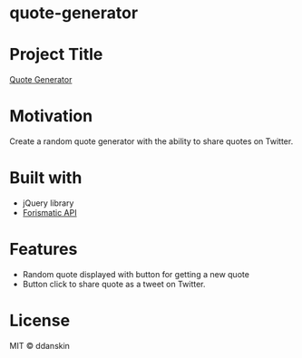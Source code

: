 # quote-generator

# Project Title
[Quote Generator](https://ddanskin.github.io/quote-generator/)

# Motivation
Create a random quote generator with the ability to share quotes on Twitter.

# Built with
* jQuery library
* [Forismatic API](https://forismatic.com/en/api/)

# Features
* Random quote displayed with button for getting a new quote
* Button click to share quote as a tweet on Twitter.

# License
MIT &copy; ddanskin
